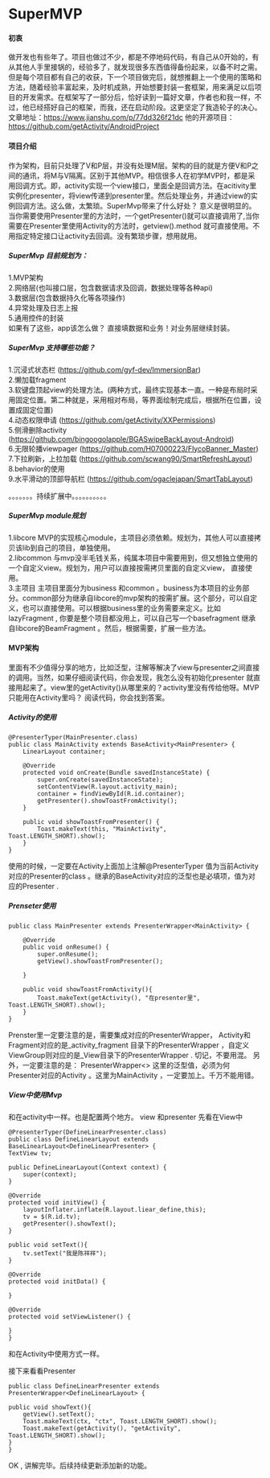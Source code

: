 # SuperMVP
#### 初衷
做开发也有些年了。项目也做过不少，都是不停地码代码，有自己从0开始的，有从其他人手里接锅的，经验多了，就发现很多东西值得备份起来，以备不时之需。但是每个项目都有自己的收获，下一个项目做完后，就想推翻上一个使用的策略和方法，随着经验丰富起来，及时机成熟，开始想要封装一套框架，用来满足以后项目的开发需求。在框架写了一部分后，恰好读到一篇好文章，作者也和我一样，不过，他已经搭好自己的框架，而我，还在启动阶段。这更坚定了我造轮子的决心。文章地址：https://www.jianshu.com/p/77dd326f21dc  他的开源项目：https://github.com/getActivity/AndroidProject

#### 项目介绍
作为架构，目前只处理了V和P层，并没有处理M层。架构的目的就是方便V和P之间的通讯，将M与V隔离。区别于其他MVP。相信很多人在初学MVP时，都是采用回调方式。即，activity实现一个view接口，里面全是回调方法。在acitivity里实例化presenter，将view传递到presenter里。然后处理业务，并通过view的实例回调方法。这么做，太繁琐。SuperMvp带来了什么好处？ 意义是很明显的。当你需要使用Presenter里的方法时，一个getPresenter()就可以直接调用了,当你需要在Presenter里使用Activity的方法时，getview().method 就可直接使用。不用指定特定接口让activity去回调。没有繁琐步骤，想用就用。

##### SuperMvp 目前规划为：  
1.MVP架构  
2.网络层(也叫接口层，包含数据请求及回调，数据处理等各种api)  
3.数据层(包含数据持久化等各项操作)  
4.异常处理及日志上报  
5.通用控件的封装  
如果有了这些，app该怎么做？ 直接填数据和业务！对业务层继续封装。

##### SuperMvp 支持哪些功能？  
1.沉浸式状态栏  (https://github.com/gyf-dev/ImmersionBar)  
2.懒加载fragment  
3.软键盘顶起view的处理方法。(两种方式，最终实现基本一直。一种是布局时采用固定位置。第二种就是，采用相对布局，等界面绘制完成后，根据所在位置，设置成固定位置)  
4.动态权限申请  (https://github.com/getActivity/XXPermissions)  
5.侧滑删除activity (https://github.com/bingoogolapple/BGASwipeBackLayout-Android)  
6.无限轮播viewpager (https://github.com/H07000223/FlycoBanner_Master)  
7.下拉刷新，上拉加载  (https://github.com/scwang90/SmartRefreshLayout)  
8.behavior的使用  
9.水平滑动的顶部导航栏 (https://github.com/ogaclejapan/SmartTabLayout)  

。。。。。。。持续扩展中。。。。。。。。。。

##### SuperMvp module规划  
1.libcore MVP的实现核心module，主项目必须依赖。规划为，其他人可以直接拷贝该lib到自己的项目，单独使用。  
2.libcommon 与mvp没半毛钱关系，纯属本项目中需要用到，但又想独立使用的一个自定义view。规划为，用户可以直接按需拷贝里面的自定义view， 直接使用。  
3.主项目 主项目里面分为business 和common  。business为本项目的业务部分。common部分为继承自libcore的mvp架构的按需扩展。这个部分，可以自定义，也可以直接使用。可以根据business里的业务需要来定义。比如lazyFragment , 你要是整个项目都没用上，可以自己写一个basefragment 继承自libcore的BeamFragment 。然后，根据需要，扩展一些方法。   

#### MVP架构
里面有不少值得分享的地方，比如泛型，注解等解决了view与presenter之间直接的调用。当然，如果仔细阅读代码，你会发现，我怎么没有初始化presenter 就直接用起来了。view里的getActivity()从哪里来的？activity里没有传给他呀。MVP只能用在Activity里吗？ 阅读代码，你会找到答案。
##### Activity的使用

    @PresenterTyper(MainPresenter.class)
    public class MainActivity extends BaseActivity<MainPresenter> {
        LinearLayout container;

        @Override
        protected void onCreate(Bundle savedInstanceState) {
            super.onCreate(savedInstanceState);
            setContentView(R.layout.activity_main);
            container = findViewById(R.id.container);
            getPresenter().showToastFromActivity();
        }

        public void showToastFromPresenter() {
            Toast.makeText(this, "MainActivity", Toast.LENGTH_SHORT).show();
        }
    }

使用的时候，一定要在Activity上面加上注解@PresenterTyper 值为当前Activity对应的Presenter的class 。继承的BaseActivity对应的泛型也是必填项，值为对应的Presenter .

##### Prenseter使用
    public class MainPresenter extends PresenterWrapper<MainActivity> {

        @Override
        public void onResume() {
            super.onResume();
            getView().showToastFromPresenter();

        }

        public void showToastFromActivity(){
            Toast.makeText(getActivity(), "在presenter里", Toast.LENGTH_SHORT).show();
        }
    }
Prenster里一定要注意的是，需要集成对应的PresenterWrapper， Activity和Fragment对应的是_activity_fragment 目录下的PresenterWrapper ，自定义ViewGroup则对应的是_View目录下的PresenterWrapper . 切记，不要用混。
另外，一定要注意的是： PresenterWrapper<> 这里的泛型值，必须为何Presenter对应的Activity 。这里为MainActivity  ，一定要加上。千万不能用错。

##### View中使用Mvp
和在activity中一样。也是配置两个地方。 view 和presenter
先看在View中

    @PresenterTyper(DefineLinearPresenter.class)
    public class DefineLinearLayout extends BaseLinearLayout<DefineLinearPresenter> {
    TextView tv;

    public DefineLinearLayout(Context context) {
        super(context);
    }

    @Override
    protected void initView() {
        layoutInflater.inflate(R.layout.liear_define,this);
        tv = $(R.id.tv);
        getPresenter().showText();
    }

    public void setText(){
        tv.setText("我是陈祥祥");
    }

    @Override
    protected void initData() {

    }

    @Override
    protected void setViewListener() {

    }
    }

和在Activity中使用方式一样。


接下来看看Presenter

    public class DefineLinearPresenter extends PresenterWrapper<DefineLinearLayout> {

    public void showText(){
        getView().setText();
        Toast.makeText(ctx, "ctx", Toast.LENGTH_SHORT).show();
        Toast.makeText(getActivity(), "getActivity", Toast.LENGTH_SHORT).show();
    }
    }


OK , 讲解完毕。后续持续更新添加新的功能。



